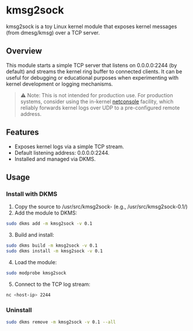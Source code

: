 # kmsg2sock

kmsg2sock is a toy Linux kernel module that exposes kernel messages (from dmesg/kmsg) over a TCP server.

## Overview

This module starts a simple TCP server that listens on 0.0.0.0:2244 (by default) and streams the kernel ring buffer to connected clients. It can be useful for debugging or educational purposes when experimenting with kernel development or logging mechanisms.

> ⚠️ Note: This is not intended for production use. For production systems, consider using the in-kernel [netconsole](https://www.kernel.org/doc/html/latest/networking/netconsole.html) facility, which reliably forwards kernel logs over UDP to a pre-configured remote address.

## Features

- Exposes kernel logs via a simple TCP stream.
- Default listening address: 0.0.0.0:2244.
- Installed and managed via DKMS.

## Usage

### Install with DKMS

1. Copy the source to /usr/src/kmsg2sock-<version> (e.g., /usr/src/kmsg2sock-0.1/)
2. Add the module to DKMS:

```sh
sudo dkms add -m kmsg2sock -v 0.1
```

3. Build and install:

```sh
sudo dkms build -m kmsg2sock -v 0.1
sudo dkms install -m kmsg2sock -v 0.1
```

4. Load the module:

```sh
sudo modprobe kmsg2sock
```

5. Connect to the TCP log stream:

```sh
nc <host-ip> 2244
```

### Uninstall

```sh
sudo dkms remove -m kmsg2sock -v 0.1 --all
```
